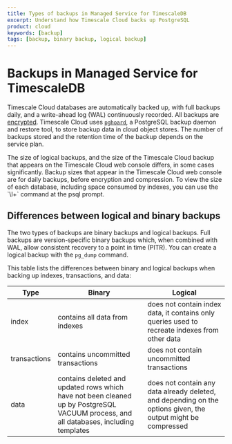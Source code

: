 ```yaml
---
title: Types of backups in Managed Service for TimescaleDB
excerpt: Understand how Timescale Cloud backs up PostgreSQL
product: cloud
keywords: [backup]
tags: [backup, binary backup, logical backup]
---
```


# Backups in Managed Service for TimescaleDB
Timescale Cloud databases are automatically backed up, with full backups daily,
and a write-ahead log (WAL) continuously recorded. All backups are
[encrypted][avien-encrypt]. Timescale Cloud uses [`pghoard`][pghoard], a PostgreSQL backup
daemon and restore tool, to store backup data in cloud object stores. The number of
backups stored and the retention time of the backup depends on the service plan.

<highlight type="important"> 
The size of logical backups, and the size of the Timescale Cloud backup that 
appears on the Timescale Cloud web console differs, in some cases 
significantly. Backup sizes that appear in the Timescale Cloud web console 
are for daily backups, before encryption and compression. To view the size 
of each database, including space consumed by indexes, you can use 
the `\l+` command at the psql prompt. 
</highlight> 

## Differences between logical and binary backups
The two types of backups are binary backups and logical backups. Full backups
are version-specific binary backups which, when combined with WAL, allow
consistent recovery to a point in time (PITR). You can create a 
logical backup with the `pg_dump` command.

This table lists the differences between binary and logical backups when backing up indexes, transactions, and data:

|Type|Binary|Logical|
|---|---|---|
|index|contains all data from indexes| does not contain index data, it contains only queries used to recreate indexes from other data|
|transactions|contains uncommitted transactions|does not contain uncommitted transactions|
|data|contains deleted and updated rows which have not been cleaned up by PostgreSQL VACUUM process, and all databases, including templates|does not contain any data already deleted, and depending on the options given, the output might be compressed|


[avien-encrypt]: https://developer.aiven.io/docs/platform/concepts/cloud-security#data-encryption
[pghoard]: https://github.com/aiven/pghoard
